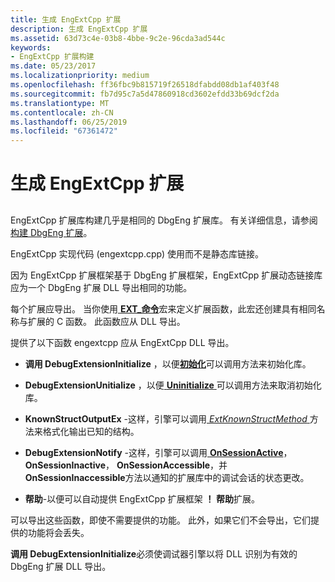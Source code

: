 ```yaml
---
title: 生成 EngExtCpp 扩展
description: 生成 EngExtCpp 扩展
ms.assetid: 63d73c4e-03b8-4bbe-9c2e-96cda3ad544c
keywords:
- EngExtCpp 扩展构建
ms.date: 05/23/2017
ms.localizationpriority: medium
ms.openlocfilehash: ff36fbc9b815719f26518dfabdd08db1af403f48
ms.sourcegitcommit: fb7d95c7a5d47860918cd3602efdd33b69dcf2da
ms.translationtype: MT
ms.contentlocale: zh-CN
ms.lasthandoff: 06/25/2019
ms.locfileid: "67361472"
---
```

# <a name="building-engextcpp-extensions"></a>生成 EngExtCpp 扩展


## <span id="ddk_building_dbgeng_extensions_dbx"></span><span id="DDK_BUILDING_DBGENG_EXTENSIONS_DBX"></span>


EngExtCpp 扩展库构建几乎是相同的 DbgEng 扩展库。 有关详细信息，请参阅[构建 DbgEng 扩展](building-dbgeng-extensions.md)。

EngExtCpp 实现代码 (engextcpp.cpp) 使用而不是静态库链接。

因为 EngExtCpp 扩展框架基于 DbgEng 扩展框架，EngExtCpp 扩展动态链接库应为一个 DbgEng 扩展 DLL 导出相同的功能。

每个扩展应导出。 当你使用[ **EXT\_命令**](https://docs.microsoft.com/windows-hardware/drivers/ddi/content/engextcpp/nf-engextcpp-ext_command)宏来定义扩展函数，此宏还创建具有相同名称与扩展的 C 函数。 此函数应从 DLL 导出。

提供了以下函数 engextcpp 应从 EngExtCpp DLL 导出。

-   **调用 DebugExtensionInitialize** ，以便[**初始化**](https://docs.microsoft.com/previous-versions/windows/hardware/previsioning-framework/ff550945(v=vs.85))可以调用方法来初始化库。

-   **DebugExtensionUnitialize** ，以便[ **Uninitialize** ](https://docs.microsoft.com/previous-versions/windows/hardware/previsioning-framework/ff558961(v=vs.85))可以调用方法来取消初始化库。

-   **KnownStructOutputEx** -这样，引擎可以调用[ *ExtKnownStructMethod* ](https://docs.microsoft.com/previous-versions/windows/hardware/previsioning-framework/ff543989(v=vs.85))方法来格式化输出已知的结构。

-   **DebugExtensionNotify** -这样，引擎可以调用[ **OnSessionActive**](https://docs.microsoft.com/previous-versions/windows/hardware/previsioning-framework/ff552312(v=vs.85))， **OnSessionInactive**， **OnSessionAccessible**，并**OnSessionInaccessible**方法以通知的扩展库中的调试会话的状态更改。

-   **帮助**-以便可以自动提供 EngExtCpp 扩展框架 **！ 帮助**扩展。

可以导出这些函数，即使不需要提供的功能。 此外，如果它们不会导出，它们提供的功能将会丢失。

**调用 DebugExtensionInitialize**必须使调试器引擎以将 DLL 识别为有效的 DbgEng 扩展 DLL 导出。

 

 





